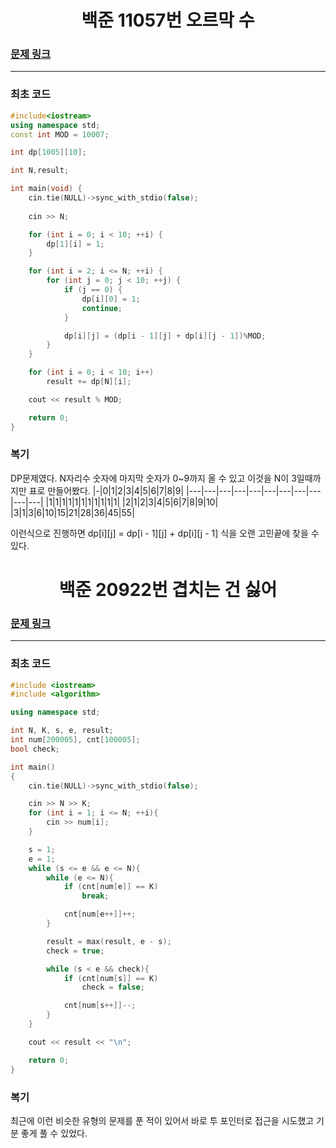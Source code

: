 <h1 align = "center">백준 11057번 오르막 수</h1>

### [문제 링크](https://www.acmicpc.net/problem/11057 "오르막 수")
---

### 최초 코드

```cpp
#include<iostream>
using namespace std;
const int MOD = 10007;

int dp[1005][10];

int N,result;

int main(void) {
	cin.tie(NULL)->sync_with_stdio(false);
	
	cin >> N;

	for (int i = 0; i < 10; ++i) {
		dp[1][i] = 1;
	}

	for (int i = 2; i <= N; ++i) {
		for (int j = 0; j < 10; ++j) {
			if (j == 0) {
				dp[i][0] = 1;
				continue;
			}

			dp[i][j] = (dp[i - 1][j] + dp[i][j - 1])%MOD;
		}
	}

	for (int i = 0; i < 10; i++)
		result += dp[N][i];

	cout << result % MOD;

	return 0;
}
```

### 복기
DP문제였다.
N자리수 숫자에 마지막 숫자가 0~9까지 올 수 있고 이것을 N이 3일때까지만 표로 만들어봤다.
|-|0|1|2|3|4|5|6|7|8|9|
|---|---|---|---|---|---|---|---|---|---|---|
|1|1|1|1|1|1|1|1|1|1|1|
|2|1|2|3|4|5|6|7|8|9|10|
|3|1|3|6|10|15|21|28|36|45|55|

이런식으로 진행하면 
dp[i][j] = dp[i - 1][j] + dp[i][j - 1] 식을 오랜 고민끝에 찾을 수 있다.



<h1 align = "center">백준 20922번 겹치는 건 싫어</h1>

### [문제 링크](https://www.acmicpc.net/problem/20922 "겹치는 건 싫어")
---

### 최초 코드

```cpp
#include <iostream>
#include <algorithm>

using namespace std;

int N, K, s, e, result;
int num[200005], cnt[100005];
bool check;

int main()
{
	cin.tie(NULL)->sync_with_stdio(false);

	cin >> N >> K;
	for (int i = 1; i <= N; ++i){
		cin >> num[i];
	}

	s = 1;
	e = 1;
	while (s <= e && e <= N){
		while (e <= N){
			if (cnt[num[e]] == K)
				break;

			cnt[num[e++]]++;
		}

		result = max(result, e - s);
		check = true;

		while (s < e && check){
			if (cnt[num[s]] == K)
				check = false;

			cnt[num[s++]]--;
		}
	}

	cout << result << "\n";

	return 0;
}
```

### 복기
최근에 이런 비슷한 유형의 문제를 푼 적이 있어서 바로 투 포인터로 접근을 시도했고 기분 좋게 풀 수 있었다.
